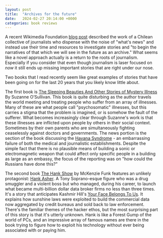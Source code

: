 ```yaml
---
layout: post
title:  "Archives for the future"
date:   2024-02-27 20:14:00 +0000
categories: book reviews
---
```


A recent Wikimedia Foundation [blog post](https://diff.wikimedia.org/2024/02/19/communicating-diversity-links-between-journalism-and-the-wikimedia-universe/)
described the work of a Chilean collective of journalists who dispense with the noise of 
"what's news" and instead use their time and resources to investigate stories and
"to begin the narratives of that which we will see in the future as an archive."
What seems like a novel approach actually is a return to the roots of journalism.
Especially if you consider that even though journalism is laser focused on *now*
it still ends up missing important stories that are right under our nose.

Two books that I read recently seem like great examples of stories that have been
going on for the last 20 years that you likely know little about.

The first book is [The Sleeping Beauties And Other Stories of Mystery Illness](https://www.nytimes.com/2021/09/23/books/review/the-sleeping-beauties-suzanne-osullivan.html?unlocked_article_code=1.Y00.c_rm.k3vzkhVltgaF&smid=url-share)
By Suzanne O’Sullivan. This book is quite disturbing as the author travels the world
meeting and treating people who suffer from an array of illnesses. Many of these are
what people call "psychosomatic" illnesses, but this carries a stigma that the problem
is imagined, or is somehow the fault of the sufferer. What becomes increasingly clear through
Suzanne's work is that these illnesses are inflicted upon people by others in their social
context. Sometimes by their own parents who are simultaneously fighting
ceaselessly against doctors and governments. The news portion is the section of the book
discussing the [Havana Syndrome](https://en.wikipedia.org/wiki/Havana_syndrome) - an
embarrassing failure of both the medical and journalistic establishments. Despite the simple
fact that there is no plausible means of building a sonic or electromagnetic weapon that could
affect only specific people in a building as large as an embassy, the focus of the reporting
was on "how could the Russians have done this?"

The second book [The Hank Show](https://www.nytimes.com/2023/10/04/books/review/the-hank-show-mckenzie-funk.html?unlocked_article_code=1.Y00.DM_F.KWdFNax-ZwsZ&smid=url-share)
by McKenzie Funk features an unlikely protagonist: [Hank Asher](https://en.wikipedia.org/wiki/Hank_Asher). A Tony Soprano-esque figure who
was a drug smuggler and a violent boss but who managed, during his career, to launch what
became multi-billion dollar data broker firms no less than three times. It's a story that
anticipates Kashmir Hill's [Your Face Belongs To Us](https://www.simonandschuster.co.uk/books/Your-Face-Belongs-to-Us/Kashmir-Hill/9781398509177).
It explains how sunshine laws were exploited to build the commercial data now aggregated
by credit bureaus and sold back to law enforcement. There's the familiar themes of the
hacker ethos, but the most surprising part of this story is that it's utterly unknown.
Hank is like a Forest Gump of the world of PCs, and an impressive array of famous names
are there in the book trying to figure how to exploit his technology without ever
being associated with or paying him.

